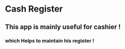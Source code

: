 # Cash Register

## This app is mainly useful for cashier ! 
### which Helps to maintain his register !




 
